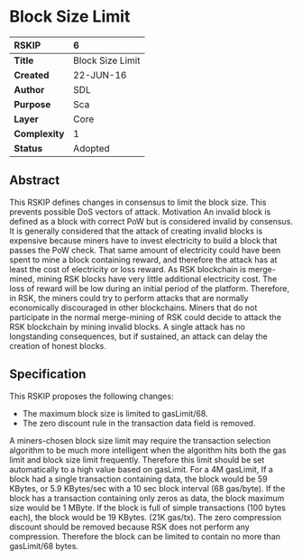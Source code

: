 # Block Size Limit

|RSKIP          |6           |
| :------------ |:-------------|
|**Title**      |Block Size Limit |
|**Created**    |22-JUN-16 |
|**Author**     |SDL |
|**Purpose**    |Sca |
|**Layer**      |Core |
|**Complexity** |1 |
|**Status**     |Adopted |

## Abstract

This RSKIP defines changes in consensus to limit the block size. This prevents possible DoS vectors of attack.
Motivation
An invalid block is defined as a block with correct PoW but is considered invalid by consensus. It is generally considered that the attack of creating invalid blocks is expensive because miners have to invest electricity to build a block that passes the PoW check. That same amount of electricity could have been spent to mine a block containing reward, and therefore the attack has at least the cost of electricity or loss reward. As RSK blockchain is merge-mined, mining RSK blocks have very little additional electricity cost. The loss of reward will be low during an initial period of the platform. Therefore, in RSK, the miners could try to perform attacks that are normally economically discouraged in other blockchains. Miners that do not participate in the normal merge-mining of RSK could decide to attack the RSK blockchain by mining invalid blocks. A single attack has no longstanding consequences, but if sustained, an attack can delay the creation of honest blocks. 

## Specification

This RSKIP proposes the following changes:

* The maximum block size is limited to gasLimit/68.
* The zero discount rule in the transaction data field is removed.

A miners-chosen block size limit may require the transaction selection algorithm to be much more intelligent when the algorithm hits both the gas limit and block size limit frequently. Therefore this limit should be set automatically to a high value based on gasLimit. For a 4M gasLimit, If a block had a single transaction containing data, the block would be 59 KBytes, or 5.9 KBytes/sec with a 10 sec block interval (68 gas/byte). If the block has a transaction containing only zeros as data, the block maximum size would be 1 MByte. If the block is full of simple transactions (100 bytes each), the block would be 19 KBytes. (21K gas/tx). The zero compression discount should be removed because RSK does not perform any compression. Therefore the block can be limited to contain no more than gasLimit/68 bytes.

